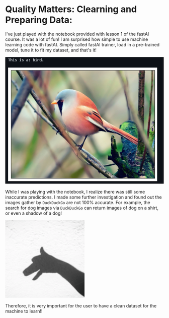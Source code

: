 # Quality Matters: Clearning and Preparing Data:
I've just played with the notebook provided with lesson 1 of the fastAI course. It was a lot of fun! I am surprised how simple to use machine learning code with fastAI.
Simply called fastAI trainer, load in a pre-trained model, tune it to fit my dataset, and that's it!

![](/images/bird.png "Bird successfully predicted!")

While I was playing with the notebook, I realize there was still some inaccurate predictions. I made some further investigation and found out the images gather by 
`DuckDuckGo` are not 100% accurate. For example, the search for dog images via `DuckDuckGo` can return images of dog on a shirt, or even a shadow of a dog!

![](/images/dog.png "result from searching dog.jpg")

Therefore, it is very important for the user to have a clean dataset for the machine to learn!!
